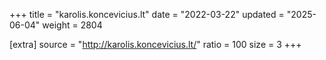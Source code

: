 +++
title = "karolis.koncevicius.lt"
date = "2022-03-22"
updated = "2025-06-04"
weight = 2804

[extra]
source = "http://karolis.koncevicius.lt/"
ratio = 100
size = 3
+++
